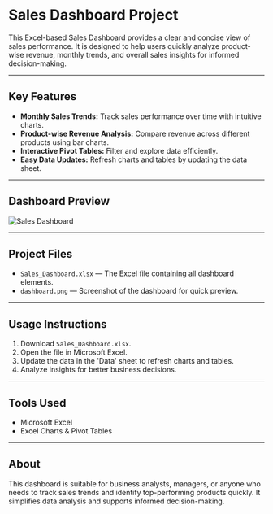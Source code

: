 # Sales Dashboard Project

This Excel-based Sales Dashboard provides a clear and concise view of sales performance. It is designed to help users quickly analyze product-wise revenue, monthly trends, and overall sales insights for informed decision-making.

---

## Key Features
- **Monthly Sales Trends:** Track sales performance over time with intuitive charts.  
- **Product-wise Revenue Analysis:** Compare revenue across different products using bar charts.  
- **Interactive Pivot Tables:** Filter and explore data efficiently.  
- **Easy Data Updates:** Refresh charts and tables by updating the data sheet.

---

## Dashboard Preview
![Sales Dashboard]((https://github.com/Akshaya0908/Excel-Dashboard/blob/main/Excel%20dashboard.png))

---

## Project Files
- `Sales_Dashboard.xlsx` — The Excel file containing all dashboard elements.  
- `dashboard.png` — Screenshot of the dashboard for quick preview.  

---

## Usage Instructions
1. Download `Sales_Dashboard.xlsx`.  
2. Open the file in Microsoft Excel.  
3. Update the data in the 'Data' sheet to refresh charts and tables.  
4. Analyze insights for better business decisions.

---

## Tools Used
- Microsoft Excel  
- Excel Charts & Pivot Tables

---

## About
This dashboard is suitable for business analysts, managers, or anyone who needs to track sales trends and identify top-performing products quickly. It simplifies data analysis and supports informed decision-making.



